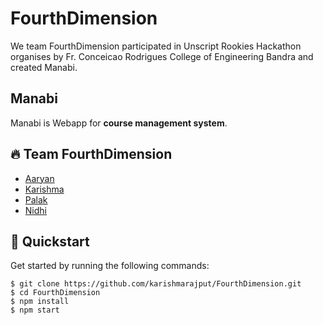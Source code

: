 # FourthDimension
We team FourthDimension participated in Unscript Rookies Hackathon organises by Fr. Conceicao Rodrigues College of Engineering Bandra and created Manabi.

## Manabi
Manabi is Webapp for <b>course management system</b>.<br>


## 🔥 Team FourthDimension
- <a href="https://github.com/Aaryan246">Aaryan</a>
- <a href="https://github.com/karishmarajput">Karishma</a>
- <a href="https://github.com/Pallak02">Palak</a>
- <a href="https://github.com/Nidhi1202">Nidhi</a>

## 🚀 Quickstart

Get started by running the following commands:

```
$ git clone https://github.com/karishmarajput/FourthDimension.git
$ cd FourthDimension
$ npm install
$ npm start
```

